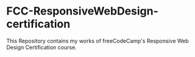 # FCC-ResponsiveWebDesign-certification
This Repository contains my works of freeCodeCamp's Responsive Web Design Certification course.
